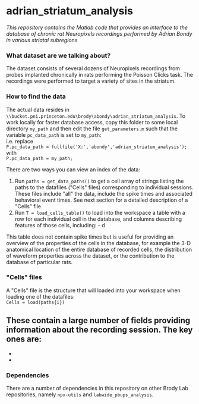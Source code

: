 # adrian_striatum_analysis
*This repository contains the Matlab code that provides an interface to the database of chronic rat Neuropixels recordings performed by Adrian Bondy in various striatal subregions*

### What dataset are we talking about?
The dataset consists of several dozens of Neuropixels recordings from probes implanted chronically in rats performing the Poisson Clicks task. The recordings were performed to target a variety of sites in the striatum.

### How to find the data
The actual data resides in `\\bucket.pni.princeton.edu\brody\abondy\adrian_striatum_analysis`. To work locally for faster database access, copy this folder to some local directory `my_path` and then edit the file `get_parameters.m` such that the variable `pc_data_path` is set to `my_path`:<br>
i.e. replace <br>
`P.pc_data_path = fullfile('X:','abondy','adrian_striatum_analysis');` <br>
with<br>
`P.pc_data_path = my_path;`

There are two ways you can view an index of the data:
  1. Run `paths = get_data_paths()` to get a cell array of strings listing the paths to the datafiles ("Cells" files) corresponding to individual sessions. These files include "all" the data, include the spike times and associated behavioral event times. See next section for a detailed description of a "Cells" file.
  2. Run `T = load_cells_table()` to load into the workspace a table with a row for each individual cell in the database, and columns describing features of those cells, including:
    - d

  This table does not contain spike times but is useful for providing an overview of the properties of the cells in the database, for example the 3-D anatomical location of the entire database of recorded cells, the distribution of waveform properties across the dataset, or the contribution to the database of particular rats.

### "Cells" files
A "Cells" file is the structure that will loaded into your workspace when loading one of the datafiles:<br>
`Cells = load(paths{i})`

These contain a large number of fields providing information about the recording session. The key ones are:
 -
 -
 -

### Dependencies
There are a number of dependencies in this repository on other Brody Lab repositories, namely `npx-utils` and `labwide_pbups_analysis`.
